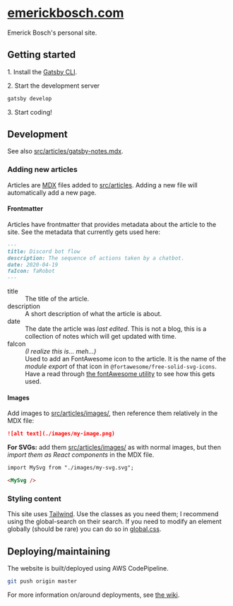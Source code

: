 # [emerickbosch.com](https://emerickbosch.com)

Emerick Bosch's personal site.

## Getting started

1\. Install the [Gatsby CLI](https://www.gatsbyjs.com/docs/tutorial/part-0/#gatsby-cli).

2\. Start the development server
```bash
gatsby develop
```
3\. Start coding!

## Development

See also [src/articles/gatsby-notes.mdx](./src/articles/gatsby-notes.mdx).

### Adding new articles

Articles are [MDX](https://mdxjs.com/) files added to [src/articles](./src/articles). Adding a new file will automatically add a new page.

#### Frontmatter

Articles have frontmatter that provides metadata about the article to the site. See the metadata that currently gets used here:

```md
---
title: Discord bot flow
description: The sequence of actions taken by a chatbot.
date: 2020-04-19
faIcon: faRobot
---
```

<dl>
  <dt>title</dt>
  <dd>The title of the article.</dd>
  <dt>description</dt>
  <dd>A short description of what the article is about.</dd>
   <dt>date</dt>
  <dd>The date the article was <i>last edited</i>. This is not a blog, this is a collection of notes which will get updated with time.</dd>
  <dt>faIcon</dt>
  <dd><i>(I realize this is... meh...)</i></dd>
  <dd>Used to add an FontAwesome icon to the article. It is the name of the <i>module export</i> of that icon in <code>@fortawesome/free-solid-svg-icons</code>. Have a read through <a href="./src/utils/fontAwesome.tsx">the fontAwesome utility</a> to see how this gets used.</dd>
</dl>

#### Images

Add images to [src/articles/images/](./src/articles/images/), then reference them relatively in the MDX file:

```md
![alt text](./images/my-image.png)
```

**For SVGs:** add them [src/articles/images/](./src/articles/images/) as with normal images, but then _import them as React components_ in the MDX file.

```md
import MySvg from "./images/my-svg.svg";

<MySvg />
```

### Styling content

This site uses [Tailwind](https://tailwindcss.com/docs). Use the classes as you need them; I recommend using the global-search on their search. If you need to modify an element globally (should be rare) you can do so in [global.css](./src/styles/global.css).

## Deploying/maintaining

The website is built/deployed using AWS CodePipeline.

```bash
git push origin master
```

For more information on/around deployments, see [the wiki](https://github.com/xpcoffee/emerickbosch.com/wiki/Runbook).
